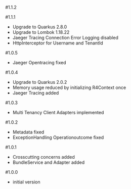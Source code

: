 #1.1.2


#1.1.1
- Upgrade to Quarkus 2.8.0
- Upgrade to Lombok 1.18.22
- Jaeger Tracing Connection Error Logging disabled
- HttpInterceptor for Username and TenantId

#1.0.5
- Jaeger Opentracing fixed

#1.0.4
- Upgrade to Quarkus 2.0.2
- Memory usage reduced by initializing R4Context once
- Jaeger Tracing added

#1.0.3
- Multi Tenancy Client Adapters implemented

#1.0.2
- Metadata fixed
- ExceptionHandling Operationoutcome fixed

#1.0.1
- Crosscutting concerns added
- BundleService and Adapter added

#1.0.0
- initial version